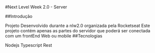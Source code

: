 
#Next Level Week 2.0 - Server

##Introdução

Projeto Desenvolvido durante a nlw2.0 organizada pela Rocketseat
Este projeto contém apenas as partes do servidor que poderá ser conectada com um frontEnd Web ou mobile
##Tecnologias

Nodejs
Typescript
Rest
